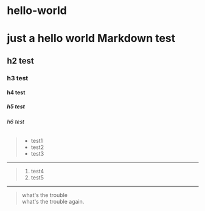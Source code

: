 # hello-world
just a hello world
Markdown test
=============

## h2 test
### h3 test
#### h4 test
##### h5 test
###### h6 test

> * test1
> * test2
> * test3
------------

> 1. test4
> 2. test5
------
> what's the trouble <br>
> what's the trouble again.
